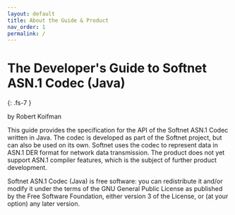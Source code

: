 ```yaml
---
layout: default
title: About the Guide & Product
nav_order: 1
permalink: /
---
```


# The Developer's Guide to Softnet ASN.1 Codec (Java)
{: .fs-7 }

by Robert Koifman  

This guide provides the specification for the API of the Softnet ASN.1 Codec written in Java. The codec is developed as part of the Softnet project, but can also be used on its own. Softnet uses the codec to represent data in ASN.1 DER format for network data transmission. The product does not yet support ASN.1 compiler features, which is the subject of further product development.  

Softnet ASN.1 Codec (Java) is free software: you can redistribute it and/or modify it under the terms of the GNU General Public License as published by the Free Software Foundation, either version 3 of the License, or (at your option) any later version.  
